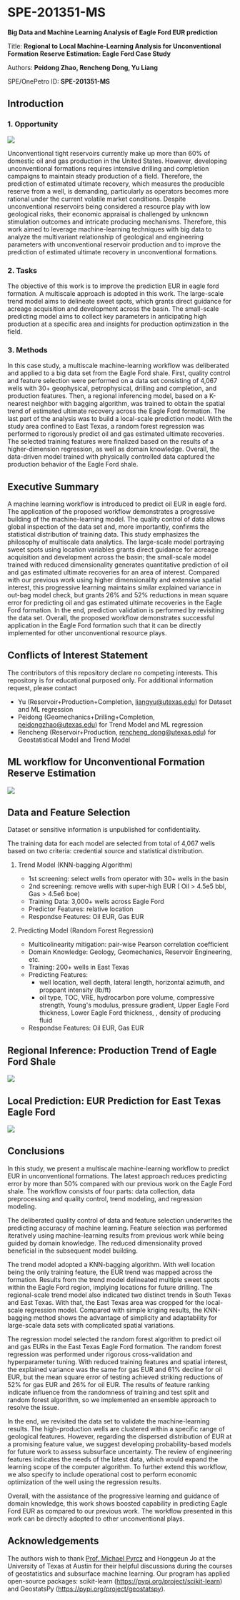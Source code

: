 # SPE-201351-MS
__Big Data and Machine Learning Analysis of Eagle Ford EUR prediction__

Title: __Regional to Local Machine-Learning Analysis for Unconventional Formation Reserve Estimation: Eagle Ford Case Study__

Authors: __Peidong Zhao, Rencheng Dong, Yu Liang__

SPE/OnePetro ID: __SPE-201351-MS__

## Introduction

### 1. Opportunity
<p>
    <img src="/MachineLearning_Plot/eia.png"  />
</p>



Unconventional tight reservoirs currently make up more than 60% of domestic oil and gas production in the United States. However, developing unconventional formations requires intensive drilling and completion campaigns to maintain steady production of a field. Therefore, the prediction of estimated ultimate recovery, which measures the producible reserve from a well, is demanding, particularly as operators becomes more rational under the current volatile market conditions. Despite unconventional reservoirs being considered a resource play with low geological risks, their economic appraisal is challenged by unknown stimulation outcomes and intricate producing mechanisms. Therefore, this work aimed to leverage machine-learning techniques with big data to analyze the multivariant relationship of geological and engineering parameters with unconventional reservoir production and to improve the prediction of estimated ultimate recovery in unconventional formations.

### 2. Tasks 
The objective of this work is to improve the prediction EUR in eagle ford formation. A multiscale approach is adopted in this work. The large-scale trend model aims to delineate sweet spots, which grants direct guidance for acreage acquisition and development across the basin. The small-scale predicting model aims to collect key parameters in anticipating high production at a specific area and insights for production optimization in the field.

### 3. Methods
In this case study, a multiscale machine-learning workflow was deliberated and applied to a big data set from the Eagle Ford shale. First, quality control and feature selection were performed on a data set consisting of 4,067 wells with 30+ geophysical, petrophysical, drilling and completion, and production features. Then, a regional inferencing model, based on a K-nearest neighbor with bagging algorithm, was trained to obtain the spatial trend of estimated ultimate recovery across the Eagle Ford formation. The last part of the analysis was to build a local-scale prediction model. With the study area confined to East Texas, a random forest regression was performed to rigorously predict oil and gas estimated ultimate recoveries. The selected training features were finalized based on the results of a higher-dimension regression, as well as domain knowledge. Overall, the data-driven model trained with physically controlled data captured the production behavior of the Eagle Ford shale.

## Executive Summary
A machine learning workflow is introduced to predict oil EUR in eagle ford. The application of the proposed workflow demonstrates a progressive building of the machine-learning model. The quality control of data allows global inspection of the data set and, more importantly, confirms the statistical distribution of training data. This study emphasizes the philosophy of multiscale data analytics. The large-scale model portraying sweet spots using location variables grants direct guidance for acreage acquisition and development across the basin; the small-scale model trained with reduced dimensionality generates quantitative prediction of oil and gas estimated ultimate recoveries for an area of interest. Compared with our previous work using higher dimensionality and extensive spatial interest, this progressive learning maintains similar explained variance in out-bag model check, but grants 26% and 52% reductions in mean square error for predicting oil and gas estimated ultimate recoveries in the Eagle Ford formation. In the end, prediction validation is performed by revisiting the data set. Overall, the proposed workflow demonstrates successful application in the Eagle Ford formation such that it can be directly implemented for other unconventional resource plays.


## Conflicts of Interest Statement
The contributors of this repository declare no competing interests. This repository is for educational purposed only. For additional information request, please contact
  * Yu (Reservoir+Production+Completion, liangyu@utexas.edu) for Dataset and ML regression
  * Peidong (Geomechanics+Drilling+Completion, peidongzhao@utexas.edu) for Trend Model and ML regression
  * Rencheng (Reservoir+Production, rencheng_dong@utexas.edu) for Geostatistical Model and Trend Model

## ML workflow for Unconventional Formation Reserve Estimation

<p>
    <img src="/MachineLearning_Plot/02_ML_WorkFlow.png"  />
</p>

## Data and Feature Selection 
Dataset or sensitive information is unpublished for confidentiality.

The training data for each model are selected from total of 4,067 wells based on two criteria: credential source and statistical distribution. 
  1. Trend Model (KNN-bagging Algorithm)
      * 1st screening: select wells from operator with 30+ wells in the basin
      * 2nd screening: remove wells with super-high EUR  ( Oil > 4.5e5 bbl, Gas > 4.5e6 boe)
      * Training Data: 3,000+ wells across Eagle Ford
      * Predictor Features: relative location
      * Respondse Features: Oil EUR, Gas EUR
  
  2. Predicting Model (Random Forest Regression)
      * Multicolinearity mitigation: pair-wise Pearson correlation coefficient
      * Domain Knowledge: Geology, Geomechanics, Reservoir Engineering, etc.
      * Training: 200+ wells in East Texas
      * Predicting Features: 
        - well location, well depth, lateral length, horizontal azimuth, and proppant intensity (lb/ft)
        - oil type, TOC, VRE, hydrocarbon pore volume, compressive strength, Young's modulus, pressure gradient, Upper Eagle Ford thickness, Lower Eagle Ford thickness, , density of producing fluid
      * Respondse Features: Oil EUR, Gas EUR
## Regional Inference: Production Trend of Eagle Ford Shale 

<p>
    <img src="/MachineLearning_Plot/Trend_results.png" >
    </>
</p>

## Local Prediction: EUR Prediction for East Texas Eagle Ford


<p>
    <img src="/MachineLearning_Plot/RandomForest.png" >
</p>


## Conclusions
In this study, we present a multiscale machine-learning workflow to predict EUR in unconventional formations. The latest approach reduces predicting error by more than 50% compared with our previous work on the Eagle Ford shale. The workflow consists of four parts: data collection, data preprocessing and quality control, trend modeling, and regression modeling. 

The deliberated quality control of data and feature selection underwrites the predicting accuracy of machine learning. Feature selection was performed iteratively using machine-learning results from previous work while being guided by domain knowledge. The reduced dimensionality proved beneficial in the subsequent model building.

The trend model adopted a KNN-bagging algorithm. With well location being the only training feature, the EUR trend was mapped across the formation. Results from the trend model delineated multiple sweet spots within the Eagle Ford region, implying locations for future drilling. The regional-scale trend model also indicated two distinct trends in South Texas and East Texas. With that, the East Texas area was cropped for the local-scale regression model. Compared with simple kriging results, the KNN-bagging method shows the advantage of simplicity and adaptability for large-scale data sets with complicated spatial variations.

The regression model selected the random forest algorithm to predict oil and gas EURs in the East Texas Eagle Ford formation. The random forest regression was performed under rigorous cross-validation and hyperparameter tuning. With reduced training features and spatial interest, the explained variance was the same for gas EUR and 61% decline for oil EUR, but the mean square error of testing achieved striking reductions of 52% for gas EUR and 26% for oil EUR. The results of feature ranking indicate influence from the randomness of training and test split and random forest algorithm, so we implemented an ensemble approach to resolve the issue.

In the end, we revisited the data set to validate the machine-learning results. The high-production wells are clustered within a specific range of geological features. However, regarding the dispersed distribution of EUR at a promising feature value, we suggest developing probability-based models for future work to assess subsurface uncertainty. The review of engineering features indicates the needs of the latest data, which would expand the learning scope of the computer algorithm. To further extend this workflow, we also specify to include operational cost to perform economic optimization of the well using the regression results.

Overall, with the assistance of the progressive learning and guidance of domain knowledge, this work shows boosted capability in predicting Eagle Ford EUR as compared to our previous work. The workflow presented in this work can be directly adopted to other unconventional plays.

## Acknowledgements 

The authors wish to thank [Prof. Michael Pyrcz](https://github.com/GeostatsGuy) and Honggeun Jo at the University of Texas at Austin for their helpful discussions during the courses of geostatistics and subsurface machine learning. Our program has applied open-source packages: scikit-learn (https://pypi.org/project/scikit-learn) and GeostatsPy (https://pypi.org/project/geostatspy).




